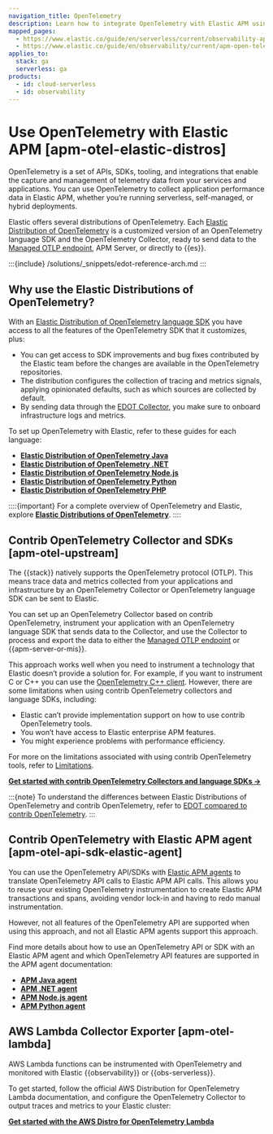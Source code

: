 ```yaml
---
navigation_title: OpenTelemetry
description: Learn how to integrate OpenTelemetry with Elastic APM using Elastic Distributions, contrib SDKs, and APM agents. Includes setup for serverless, self-managed, and AWS Lambda.
mapped_pages:
  - https://www.elastic.co/guide/en/serverless/current/observability-apm-agents-opentelemetry.html
  - https://www.elastic.co/guide/en/observability/current/apm-open-telemetry.html
applies_to:
  stack: ga
  serverless: ga
products:
  - id: cloud-serverless
  - id: observability
---
```


# Use OpenTelemetry with Elastic APM [apm-otel-elastic-distros]

OpenTelemetry is a set of APIs, SDKs, tooling, and integrations that enable the capture and management of telemetry data from your services and applications. You can use OpenTelemetry to collect application performance data in Elastic APM, whether you’re running serverless, self-managed, or hybrid deployments.

Elastic offers several distributions of OpenTelemetry. Each [Elastic Distribution of OpenTelemetry](opentelemetry://reference/index.md) is a customized version of an OpenTelemetry language SDK and the OpenTelemetry Collector, ready to send data to the [Managed OTLP endpoint](opentelemetry://reference/motlp.md), APM Server, or directly to {{es}}.

:::{include} /solutions/_snippets/edot-reference-arch.md
:::

## Why use the Elastic Distributions of OpenTelemetry?

With an [Elastic Distribution of OpenTelemetry language SDK](opentelemetry://reference/edot-sdks/index.md) you have access to all the features of the OpenTelemetry SDK that it customizes, plus:

* You can get access to SDK improvements and bug fixes contributed by the Elastic team before the changes are available in the OpenTelemetry repositories.
* The distribution configures the collection of tracing and metrics signals, applying opinionated defaults, such as which sources are collected by default.
* By sending data through the [EDOT Collector](opentelemetry://reference/edot-collector/index.md), you make sure to onboard infrastructure logs and metrics.

To set up OpenTelemetry with Elastic, refer to these guides for each language:

* [**Elastic Distribution of OpenTelemetry Java**](opentelemetry://reference/edot-sdks/java/index.md)
* [**Elastic Distribution of OpenTelemetry .NET**](opentelemetry://reference/edot-sdks/dotnet/index.md)
* [**Elastic Distribution of OpenTelemetry Node.js**](opentelemetry://reference/edot-sdks/nodejs/index.md)
* [**Elastic Distribution of OpenTelemetry Python**](opentelemetry://reference/edot-sdks/python/index.md)
* [**Elastic Distribution of OpenTelemetry PHP**](opentelemetry://reference/edot-sdks/php/index.md)

::::{important}
For a complete overview of OpenTelemetry and Elastic, explore [**Elastic Distributions of OpenTelemetry**](opentelemetry://reference/index.md).
::::

## Contrib OpenTelemetry Collector and SDKs [apm-otel-upstream]

The {{stack}} natively supports the OpenTelemetry protocol (OTLP). This means trace data and metrics collected from your applications and infrastructure by an OpenTelemetry Collector or OpenTelemetry language SDK can be sent to Elastic.

You can set up an OpenTelemetry Collector based on contrib OpenTelemetry, instrument your application with an OpenTelemetry language SDK that sends data to the Collector, and use the Collector to process and export the data to either the [Managed OTLP endpoint](opentelemetry://reference/motlp.md) or {{apm-server-or-mis}}.

This approach works well when you need to instrument a technology that Elastic doesn’t provide a solution for. For example, if you want to instrument C or C++ you can use the [OpenTelemetry C++ client](https://github.com/open-telemetry/opentelemetry-cpp). However, there are some limitations when using contrib OpenTelemetry collectors and language SDKs, including:

* Elastic can’t provide implementation support on how to use contrib OpenTelemetry tools.
* You won’t have access to Elastic enterprise APM features.
* You might experience problems with performance efficiency.

For more on the limitations associated with using contrib OpenTelemetry tools, refer to [Limitations](/solutions/observability/apm/limitations.md).

[**Get started with contrib OpenTelemetry Collectors and language SDKs →**](/solutions/observability/apm/upstream-opentelemetry-collectors-language-sdks.md)

:::{note}
To understand the differences between Elastic Distributions of OpenTelemetry and contrib OpenTelemetry, refer to [EDOT compared to contrib OpenTelemetry](opentelemetry://reference/compatibility/edot-vs-upstream.md).
:::

## Contrib OpenTelemetry with Elastic APM agent [apm-otel-api-sdk-elastic-agent]

You can use the OpenTelemetry API/SDKs with [Elastic APM agents](/solutions/observability/apm/apm-server-fleet-managed.md#_step_3_install_apm_agents) to translate OpenTelemetry API calls to Elastic APM API calls. This allows you to reuse your existing OpenTelemetry instrumentation to create Elastic APM transactions and spans, avoiding vendor lock-in and having to redo manual instrumentation.

However, not all features of the OpenTelemetry API are supported when using this approach, and not all Elastic APM agents support this approach.

Find more details about how to use an OpenTelemetry API or SDK with an Elastic APM agent and which OpenTelemetry API features are supported in the APM agent documentation:

* [**APM Java agent**](apm-agent-java://reference/opentelemetry-bridge.md)
* [**APM .NET agent**](apm-agent-dotnet://reference/opentelemetry-bridge.md)
* [**APM Node.js agent**](apm-agent-nodejs://reference/opentelemetry-bridge.md)
* [**APM Python agent**](apm-agent-python://reference/opentelemetry-api-bridge.md)

## AWS Lambda Collector Exporter [apm-otel-lambda]

AWS Lambda functions can be instrumented with OpenTelemetry and monitored with Elastic {{observability}} or {{obs-serverless}}.

To get started, follow the official AWS Distribution for OpenTelemetry Lambda documentation, and configure the OpenTelemetry Collector to output traces and metrics to your Elastic cluster:

[**Get started with the AWS Distro for OpenTelemetry Lambda**](https://aws-otel.github.io/docs/getting-started/lambda)